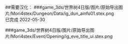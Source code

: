 ##需要汉化：
###game_3ds/世界树4日版/图片/原始导出图片/Mori4stex/Dungeon/Data/ig_dun_ainfo01.stex.png  
已完成 2022-05-30

###game_3ds/世界树4日版/图片/原始导出图片/Mori4stex/Event/Opening/ig_eve_title_ui.stex.png